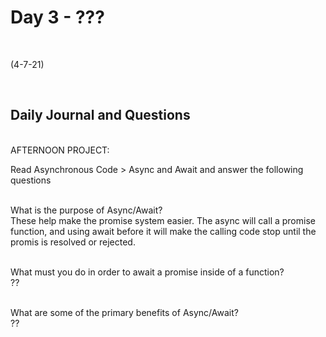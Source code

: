 # Day 3 - ???
<br>
  
 (4-7-21)

<br>

## Daily Journal and Questions
<br>
AFTERNOON PROJECT: 
<br>


Read Asynchronous Code > Async and Await and answer the following questions
<br>
<br>

What is the purpose of Async/Await?
<br>
These help make the promise system easier. The async will call a promise function, and using await before it will make the calling code stop until the promis is resolved or rejected.
<br>
<br>

What must you do in order to await a promise inside of a function?
<br>
??
<br>
<br>

What are some of the primary benefits of Async/Await?
<br>
??
<br>
<br>